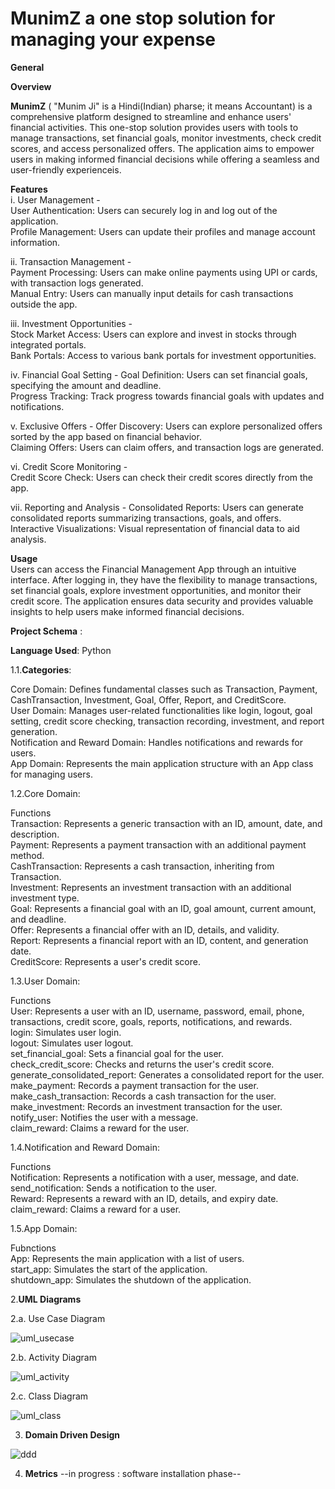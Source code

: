 # **MunimZ** a one stop solution for managing your expense 

**General**

**Overview**  

**MunimZ** ( "Munim Ji" is a Hindi(Indian) pharse; it means Accountant) is a comprehensive platform designed to streamline and enhance users' financial activities. This one-stop solution provides users with tools to manage transactions, set financial goals, monitor investments, check credit scores, and access personalized offers. The application aims to empower users in making informed financial decisions while offering a seamless and user-friendly experienceis.  

**Features**  
i. User Management -  
User Authentication: Users can securely log in and log out of the application.  
Profile Management: Users can update their profiles and manage account information.  

ii. Transaction Management -  
Payment Processing: Users can make online payments using UPI or cards, with transaction logs generated.  
Manual Entry: Users can manually input details for cash transactions outside the app.  

iii. Investment Opportunities -  
Stock Market Access: Users can explore and invest in stocks through integrated portals.  
Bank Portals: Access to various bank portals for investment opportunities.  

iv. Financial Goal Setting - 
Goal Definition: Users can set financial goals, specifying the amount and deadline.  
Progress Tracking: Track progress towards financial goals with updates and notifications.  

v. Exclusive Offers - 
Offer Discovery: Users can explore personalized offers sorted by the app based on financial behavior.  
Claiming Offers: Users can claim offers, and transaction logs are generated.  

vi. Credit Score Monitoring -  
Credit Score Check: Users can check their credit scores directly from the app.  

vii. Reporting and Analysis - 
Consolidated Reports: Users can generate consolidated reports summarizing transactions, goals, and offers.  
Interactive Visualizations: Visual representation of financial data to aid analysis.  

**Usage**  
Users can access the Financial Management App through an intuitive interface. After logging in, they have the flexibility to manage transactions, set financial goals, explore investment opportunities, and monitor their credit score. The application ensures data security and provides valuable insights to help users make informed financial decisions.  



**Project Schema** :

**Language Used**: Python

1.1.**Categories**:

Core Domain: Defines fundamental classes such as Transaction, Payment, CashTransaction, Investment, Goal, Offer, Report, and CreditScore.  
User Domain: Manages user-related functionalities like login, logout, goal setting, credit score checking, transaction recording, investment, and report generation.  
Notification and Reward Domain: Handles notifications and rewards for users.  
App Domain: Represents the main application structure with an App class for managing users.  

1.2.Core Domain:

Functions  
Transaction: Represents a generic transaction with an ID, amount, date, and description.  
Payment: Represents a payment transaction with an additional payment method.  
CashTransaction: Represents a cash transaction, inheriting from Transaction.  
Investment: Represents an investment transaction with an additional investment type.  
Goal: Represents a financial goal with an ID, goal amount, current amount, and deadline.  
Offer: Represents a financial offer with an ID, details, and validity.  
Report: Represents a financial report with an ID, content, and generation date.  
CreditScore: Represents a user's credit score.  

1.3.User Domain:

Functions  
User: Represents a user with an ID, username, password, email, phone, transactions, credit score, goals, reports, notifications, and rewards.    
login: Simulates user login.  
logout: Simulates user logout.  
set_financial_goal: Sets a financial goal for the user.   
check_credit_score: Checks and returns the user's credit score.  
generate_consolidated_report: Generates a consolidated report for the user.  
make_payment: Records a payment transaction for the user.  
make_cash_transaction: Records a cash transaction for the user.  
make_investment: Records an investment transaction for the user.  
notify_user: Notifies the user with a message.  
claim_reward: Claims a reward for the user.  

1.4.Notification and Reward Domain:

Functions  
Notification: Represents a notification with a user, message, and date.  
send_notification: Sends a notification to the user.  
Reward: Represents a reward with an ID, details, and expiry date.  
claim_reward: Claims a reward for a user.  

1.5.App Domain:

Fubnctions  
App: Represents the main application with a list of users.  
start_app: Simulates the start of the application.  
shutdown_app: Simulates the shutdown of the application.  


2.**UML Diagrams**

2.a. Use Case Diagram

![uml_usecase](https://github.com/Aparup007/One-Stop-Expense-Solution-MunimZ/blob/main/UML%20Diagrams/UML%20Use%20Case%20Diagrame.jpg)

2.b. Activity Diagram 

![uml_activity](https://github.com/Aparup007/One-Stop-Expense-Solution-MunimZ/blob/main/UML%20Diagrams/UML%20Activity%20Diagram.jpg)

2.c. Class Diagram 

![uml_class](https://github.com/Aparup007/One-Stop-Expense-Solution-MunimZ/blob/main/UML%20Diagrams/UML%20Class%20Diagram.jpg)

3. **Domain Driven Design**
   
![ddd](https://github.com/Aparup007/One-Stop-Expense-Solution-MunimZ/blob/main/DDD/Domain%20Driven%20Design.jpg)

4. **Metrics**
--in progress : software installation phase--
